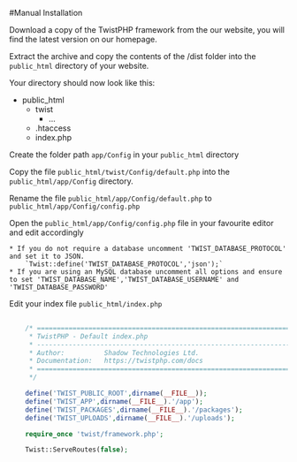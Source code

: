 #Manual Installation

Download a copy of the TwistPHP framework from the our website, you will find the latest version on our homepage.

Extract the archive and copy the contents of the /dist folder into the `public_html` directory of your website.

Your directory should now look like this:

* public_html
    * twist
        * ...
    * .htaccess
    * index.php
    
Create the folder path `app/Config` in your `public_html` directory

Copy the file `public_html/twist/Config/default.php` into the `public_html/app/Config` directory.

Rename the file `public_html/app/Config/default.php` to `public_html/app/Config/config.php`

Open the `public_html/app/Config/config.php` file in your favourite editor and edit accordingly

    * If you do not require a database uncomment 'TWIST_DATABASE_PROTOCOL' and set it to JSON.
        `Twist::define('TWIST_DATABASE_PROTOCOL','json');`
    * If you are using an MySQL database uncomment all options and ensure to set 'TWIST_DATABASE_NAME','TWIST_DATABASE_USERNAME' and 'TWIST_DATABASE_PASSWORD'
    
Edit your index file `public_html/index.php`

```php
    
    /* ================================================================================
     * TwistPHP - Default index.php
     * --------------------------------------------------------------------------------
     * Author:          Shadow Technologies Ltd.
     * Documentation:   https://twistphp.com/docs
     * ================================================================================
     */

    define('TWIST_PUBLIC_ROOT',dirname(__FILE__));
    define('TWIST_APP',dirname(__FILE__).'/app');
    define('TWIST_PACKAGES',dirname(__FILE__).'/packages');
    define('TWIST_UPLOADS',dirname(__FILE__).'/uploads');

    require_once 'twist/framework.php';

    Twist::ServeRoutes(false);
   
```